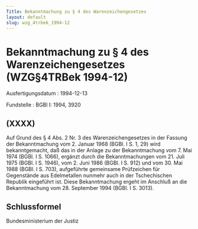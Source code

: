 ```yaml
---
Title: Bekanntmachung zu § 4 des Warenzeichengesetzes
layout: default
slug: wzg_4trbek_1994-12
---
```


# Bekanntmachung zu § 4 des Warenzeichengesetzes (WZG§4TRBek 1994-12)

Ausfertigungsdatum
:   1994-12-13

Fundstelle
:   BGBl I: 1994, 3920



## (XXXX)

Auf Grund des § 4 Abs. 2 Nr. 3 des Warenzeichengesetzes in der Fassung
der Bekanntmachung vom 2. Januar 1968 (BGBl. I S. 1, 29) wird
bekanntgemacht, daß das in der Anlage zu der Bekanntmachung vom 7. Mai
1974 (BGBl. I S. 1066), ergänzt durch die Bekanntmachungen vom 21.
Juli 1975 (BGBl. I S. 1946), vom 2. Juni 1986 (BGBl. I S. 912) und vom
30\. Mai 1988 (BGBl. I S. 703), aufgeführte gemeinsame Prüfzeichen für
Gegenstände aus Edelmetallen nunmehr auch in der Tschechischen
Republik eingeführt ist.
Diese Bekanntmachung ergeht im Anschluß an die Bekanntmachung vom 28.
September 1994 (BGBl. I S. 3013).


## Schlussformel

Bundesministerium der Justiz

